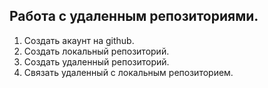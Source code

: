## Работа с удаленным репозиториями.

1. Создать акаунт на github.
2. Создать локальный репозиторий.
3. Создать удаленный репозиторий.
4. Связать удаленный с локальным репозиторием.